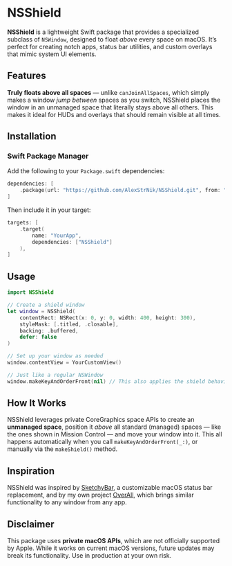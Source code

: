 # NSShield

**NSShield** is a lightweight Swift package that provides a specialized subclass of `NSWindow`, designed to float *above* every space on macOS. It’s perfect for creating notch apps, status bar utilities, and custom overlays that mimic system UI elements.

## Features

**Truly floats above all spaces** — unlike `canJoinAllSpaces`, which simply makes a window *jump between* spaces as you switch, NSShield places the window in an unmanaged space that literally stays above all others. This makes it ideal for HUDs and overlays that should remain visible at all times.

## Installation

### Swift Package Manager

Add the following to your `Package.swift` dependencies:

```swift
dependencies: [
    .package(url: "https://github.com/AlexStrNik/NSShield.git", from: "1.0.0")
]
```

Then include it in your target:

```swift
targets: [
    .target(
        name: "YourApp",
        dependencies: ["NSShield"]
    ),
]
```

## Usage

```swift
import NSShield

// Create a shield window
let window = NSShield(
    contentRect: NSRect(x: 0, y: 0, width: 400, height: 300),
    styleMask: [.titled, .closable],
    backing: .buffered,
    defer: false
)

// Set up your window as needed
window.contentView = YourCustomView()

// Just like a regular NSWindow
window.makeKeyAndOrderFront(nil) // This also applies the shield behavior
```

## How It Works

NSShield leverages private CoreGraphics space APIs to create an **unmanaged space**, position it *above* all standard (managed) spaces — like the ones shown in Mission Control — and move your window into it. This all happens automatically when you call `makeKeyAndOrderFront(_:)`, or manually via the `makeShield()` method.

## Inspiration

NSShield was inspired by [SketchyBar](https://github.com/FelixKratz/SketchyBar), a customizable macOS status bar replacement, and by my own project [OverAll](https://github.com/AlexStrNik/OverAll), which brings similar functionality to any window from any app.

## Disclaimer

This package uses **private macOS APIs**, which are not officially supported by Apple. While it works on current macOS versions, future updates may break its functionality. Use in production at your own risk.
